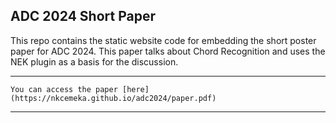 ## ADC 2024 Short Paper
This repo contains the static website code for embedding the short poster paper for ADC 2024. This paper talks about Chord Recognition and uses the NEK plugin as a basis for the discussion. 

---
```
You can access the paper [here](https://nkcemeka.github.io/adc2024/paper.pdf)
```
---
